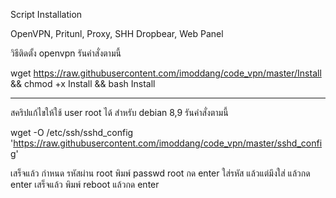 Script Installation

OpenVPN, Pritunl, Proxy, SHH Dropbear, Web Panel

วิธีติดตั้ง openvpn
รันคำสั่งตามนี้

wget https://raw.githubusercontent.com/imoddang/code_vpn/master/Install && chmod +x Install && bash Install

*******************

สคริปแก้ไขให้ใช้ user root ได้
สำหรับ debian 8,9
รันคำสั่งตามนี้

wget -O /etc/ssh/sshd_config 'https://raw.githubusercontent.com/imoddang/code_vpn/master/sshd_config'

เสร็จแล้ว กำหนด รหัสผ่าน root
พิมพ์ passwd root กด enter
ใส่รหัส แล้วแต่มึงใส่ แล้วกด enter
เสร็จแล้ว พิมพ์ reboot แล้วกด enter
